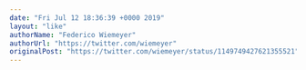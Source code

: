 ```yaml
---
date: "Fri Jul 12 18:36:39 +0000 2019"
layout: "like"
authorName: "Federico Wiemeyer"
authorUrl: "https://twitter.com/wiemeyer"
originalPost: "https://twitter.com/wiemeyer/status/1149749427621355521"
---
```

